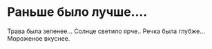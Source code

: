 # Раньше было лучше....
Трава была зеленее...
Солнце светило ярче..
Речка была глубже...
Мороженое вкуснее.